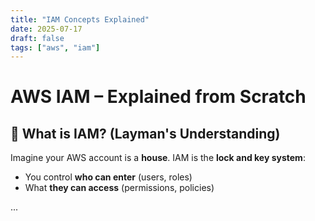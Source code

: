 ```yaml
---
title: "IAM Concepts Explained"
date: 2025-07-17
draft: false
tags: ["aws", "iam"]
---
```


# AWS IAM – Explained from Scratch

## 🧠 What is IAM? (Layman's Understanding)
Imagine your AWS account is a **house**.
IAM is the **lock and key system**:
- You control **who can enter** (users, roles)
- What **they can access** (permissions, policies)

...